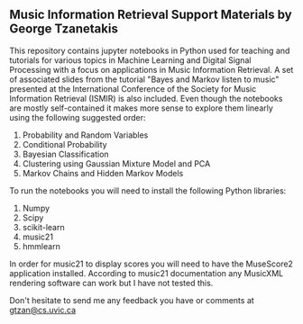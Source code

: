 ## Music Information Retrieval Support Materials by George Tzanetakis 

This repository contains jupyter notebooks in Python used for teaching and tutorials for various topics in Machine Learning and Digital Signal Processing with a focus on applications in Music Information Retrieval. A set of associated slides from the tutorial "Bayes and Markov listen to music" presented at the International Conference of the Society for Music Information Retrieval (ISMIR) is also included. Even though the notebooks are mostly self-contained it makes more sense to explore them linearly using the following suggested order: 

1. Probability and Random Variables 
2. Conditional Probability 
3. Bayesian Classification 
4. Clustering using Gaussian Mixture Model and PCA 
5. Markov Chains and Hidden Markov Models


To run the notebooks you will need to install the following Python libraries: 

1. Numpy 
2. Scipy 
3. scikit-learn 
4. music21 
5. hmmlearn 

In order for music21 to display scores you will need to have the MuseScore2 application installed. According to music21 documentation any MusicXML rendering software can work but I have not tested this. 

Don't hesitate to send me any feedback you have or comments at gtzan@cs.uvic.ca 


